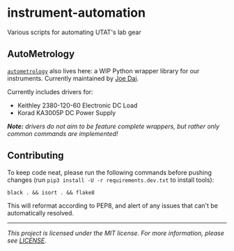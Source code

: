 # instrument-automation
Various scripts for automating UTAT's lab gear

## AutoMetrology

[`autometrology`](./autometrology) also lives here: a WIP Python wrapper library for our instruments. Currently maintained by [Joe Dai](https://github.com/jdtech3).

Currently includes drivers for:
  * Keithley 2380-120-60 Electronic DC Load
  * Korad KA3005P DC Power Supply

***Note:*** _drivers do not aim to be feature complete wrappers, but rather only common commands are implemented!_

## Contributing 
To keep code neat, please run the following commands before pushing changes (run `pip3 install -U -r requirements.dev.txt` to install tools):
```
black . && isort . && flake8
```
This will reformat according to PEP8, and alert of any issues that can't be automatically resolved. 

---

*This project is licensed under the MIT license. For more information, please see [LICENSE](./LICENSE).*
